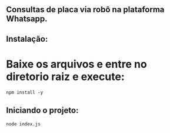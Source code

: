 ## Consultas de placa via robô na plataforma Whatsapp.

## Instalação:
# Baixe os arquivos e entre no diretorio raiz e execute:
```
npm install -y
```

## Iniciando o projeto:
```
node index.js
```
